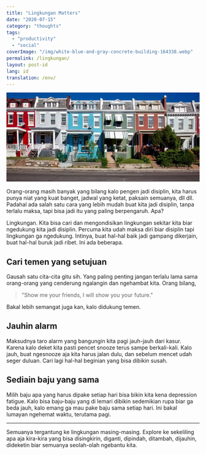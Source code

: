 ```yaml
---
title: "Lingkungan Matters"
date: "2020-07-15"
category: "thoughts"
tags:
  - "productivity"
  - "social"
coverImage: "/img/white-blue-and-gray-concrete-building-164338.webp"
permalink: /lingkungan/
layout: post-id
lang: id
translation: /env/
---
```


![](/img/white-blue-and-gray-concrete-building-164338.webp)

Orang-orang masih banyak yang bilang kalo pengen jadi disiplin, kita harus punya niat yang kuat banget, jadwal yang ketat, paksain semuanya, dll dll. Padahal ada salah satu cara yang lebih mudah buat kita jadi disiplin, tanpa terlalu maksa, tapi bisa jadi itu yang paling berpengaruh. Apa?

Lingkungan. Kita bisa cari dan mengondisikan lingkungan sekitar kita biar ngedukung kita jadi disiplin. Percuma kita udah maksa diri biar disiplin tapi lingkungan ga ngedukung. Intinya, buat hal-hal baik jadi gampang dikerjain, buat hal-hal buruk jadi ribet. Ini ada beberapa.

## Cari temen yang setujuan

Gausah satu cita-cita gitu sih. Yang paling penting jangan terlalu lama sama orang-orang yang cenderung ngalangin dan ngehambat kita. Orang bilang,

> "Show me your friends, I will show you your future."

Bakal lebih semangat juga kan, kalo didukung temen.

## Jauhin alarm

Maksudnya taro alarm yang bangungin kita pagi jauh-jauh dari kasur. Karena kalo deket kita pasti pencet snooze terus sampe berkali-kali. Kalo jauh, buat ngesnooze aja kita harus jalan dulu, dan sebelum mencet udah seger duluan. Cari lagi hal-hal beginian yang bisa dibikin susah.

## Sediain baju yang sama

Milih baju apa yang harus dipake setiap hari bisa bikin kita kena depression fatigue. Kalo bisa baju-baju yang di lemari dibikin sedemikian rupa biar ga beda jauh, kalo emang ga mau pake baju sama setiap hari. Ini bakal lumayan ngehemat waktu, terutama pagi.

---

Semuanya tergantung ke lingkungan masing-masing. Explore ke sekeliling apa aja kira-kira yang bisa disingkirin, diganti, dipindah, ditambah, dijauhin, dideketin biar semuanya seolah-olah ngebantu kita.
